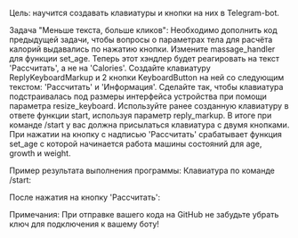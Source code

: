 Цель: научится создавать клавиатуры и кнопки на них в Telegram-bot.

Задача "Меньше текста, больше кликов":
Необходимо дополнить код предыдущей задачи, 
чтобы вопросы о параметрах тела для расчёта калорий выдавались по нажатию кнопки.
Измените massage_handler для функции set_age. Теперь этот хэндлер будет реагировать на текст 'Рассчитать', 
а не на 'Calories'.
Создайте клавиатуру ReplyKeyboardMarkup и 2 кнопки KeyboardButton на ней со следующим текстом: 
'Рассчитать' и 'Информация'. 
Сделайте так, чтобы клавиатура подстраивалась под размеры интерфейса 
устройства при помощи параметра resize_keyboard.
Используйте ранее созданную клавиатуру в ответе функции start, используя параметр reply_markup.
В итоге при команде /start у вас должна присылаться клавиатура с двумя кнопками. 
При нажатии на кнопку с надписью 'Рассчитать' срабатывает функция set_age 
с которой начинается работа машины состояний для age, growth и weight.

Пример результата выполнения программы:
Клавиатура по команде /start:

После нажатия на кнопку 'Рассчитать':


Примечания:
При отправке вашего кода на GitHub не забудьте убрать ключ для подключения к вашему боту!